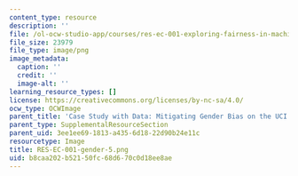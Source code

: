 ```yaml
---
content_type: resource
description: ''
file: /ol-ocw-studio-app/courses/res-ec-001-exploring-fairness-in-machine-learning-for-international-development-spring-2020/b8caa202b52150fc68d670c0d18ee8ae_RES-EC-001-gender-5.png
file_size: 23979
file_type: image/png
image_metadata:
  caption: ''
  credit: ''
  image-alt: ''
learning_resource_types: []
license: https://creativecommons.org/licenses/by-nc-sa/4.0/
ocw_type: OCWImage
parent_title: 'Case Study with Data: Mitigating Gender Bias on the UCI Adult Database'
parent_type: SupplementalResourceSection
parent_uid: 3ee1ee69-1813-a435-6d18-22d90b24e11c
resourcetype: Image
title: RES-EC-001-gender-5.png
uid: b8caa202-b521-50fc-68d6-70c0d18ee8ae
---
```

